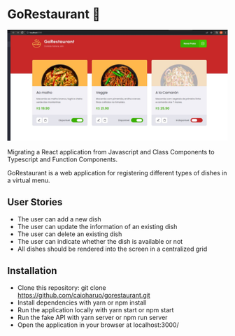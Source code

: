 # GoRestaurant :pizza:

<img src="https://github.com/mpinheiro-it/GoRestaurant/blob/master/GoRestaurant.jpg" width="600">

Migrating a React application from Javascript and Class Components to Typescript and Function Components.

GoRestaurant is a web application for registering different types of dishes in a virtual menu.

## User Stories
- The user can add a new dish
- The user can update the information of an existing dish
- The user can delete an existing dish
- The user can indicate whether the dish is available or not
- All dishes should be rendered into the screen in a centralized grid

## Installation
- Clone this repository: git clone https://github.com/caioharuo/gorestaurant.git
- Install dependencies with yarn or npm install
- Run the application locally with yarn start or npm start
- Run the fake API with yarn server or npm run server
- Open the application in your browser at localhost:3000/


